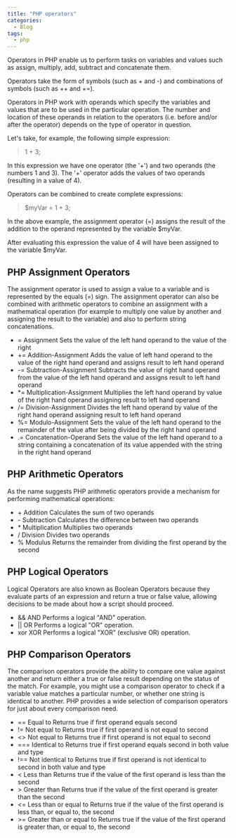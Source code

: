 ```yaml
---
title: "PHP operators"
categories:
  - Blog
tags:
  - php
---
```


Operators in PHP enable us to perform tasks on variables and values such as assign, multiply, add, subtract and concatenate them.

Operators take the form of symbols (such as + and -) and combinations of symbols (such as ++ and +=).

Operators in PHP work with operands which specify the variables and values that are to be used in the particular operation. The number and location of these operands in relation to the operators (i.e. before and/or after the operator) depends on the type of operator in question. 

Let's take, for example, the following simple expression:

> 1 + 3;

In this expression we have one operator (the '+') and two operands (the numbers 1 and 3). The '+' operator adds the values of two operands (resulting in a value of 4).

Operators can be combined to create complete expressions:

> $myVar = 1 + 3;

In the above example, the assignment operator (=) assigns the result of the addition to the operand represented by the variable $myVar. 

After evaluating this expression the value of 4 will have been assigned to the variable $myVar. 

<h2>PHP Assignment Operators</h2>
The assignment operator is used to assign a value to a variable and is represented by the equals (=) sign. The assignment operator can also be combined with arithmetic operators to combine an assignment with a mathematical operation (for example to multiply one value by another and assigning the result to the variable) and also to perform string concatenations. 

<ul>
<li>=	Assignment	Sets the value of the left hand operand to the value of the right</li>
<li>+=	Addition-Assignment	Adds the value of left hand operand to the value of the right hand operand and assigns result to left hand operand	</li>
<li>-=	Subtraction-Assignment	Subtracts the value of right hand operand from the value of the left hand operand and assigns result to left hand operand	</li>
<li>*=	Multiplication-Assignment	Multiplies the left hand operand by value of the right hand operand assigning result to left hand operand	</li>
<li>/=	Division-Assignment	Divides the left hand operand by value of the right hand operand assigning result to left hand operand	</li>
<li>%=	Modulo-Assignment	Sets the value of the left hand operand to the remainder of the value after being divided by the right hand operand	</li>
<li>.=	Concatenation-Operand	Sets the value of the left hand operand to a string containing a concatenation of its value appended with the string in the right hand operand	</li>
</ul>

<h2>PHP Arithmetic Operators</h2>
As the name suggests PHP arithmetic operators provide a mechanism for performing mathematical operations: 
<ul>
<li>+	Addition	Calculates the sum of two operands	</li>
<li>-	Subtraction	Calculates the difference between two operands	</li>
<li>*	Multiplication	Multiplies two operands	</li>
<li>/	Division	Divides two operands</li>
<li>%	Modulus	Returns the remainder from dividing the first operand by the second</li>
</ul>

<h2>PHP Logical Operators</h2>
Logical Operators are also known as Boolean Operators because they evaluate parts of an expression and return a true or false value, allowing decisions to be made about how a script should proceed.
<ul>
<li>&&	AND	Performs a logical "AND" operation.	</li>
<li>||	OR	Performs a logical "OR" operation.	</li>
<li>xor	XOR	Performs a logical "XOR" (exclusive OR) operation.	</li>
</ul>

<h2>PHP Comparison Operators</h2>

The comparison operators provide the ability to compare one value against another and return either a true or false result depending on the status of the match. For example, you might use a comparison operator to check if a variable value matches a particular number, or whether one string is identical to another. PHP provides a wide selection of comparison operators for just about every comparison need. 

<ul>
<li>==	Equal to	Returns true if first operand equals second	</li>
<li>!=	Not equal to	Returns true if first operand is not equal to second</li>
<li><>	Not equal to	Returns true if first operand is not equal to second</li>
<li>===	Identical to	Returns true if first operand equals second in both value and type</li>
<li>!==	Not identical to	Returns true if first operand is not identical to second in both value and type	</li>
<li><	Less than	Returns true if the value of the first operand is less than the second	</li>
<li>>	Greater than	Returns true if the value of the first operand is greater than the second	</li>
<li><=	Less than or equal to	Returns true if the value of the first operand is less than, or equal to, the second</li>	
<li>>=	Greater than or equal to	Returns true if the value of the first operand is greater than, or equal to, the second</li>
</ul>